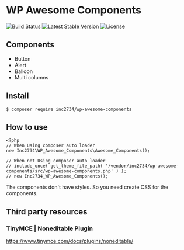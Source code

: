 # WP Awesome Components

[![Build Status](https://travis-ci.org/inc2734/wp-awesome-components.svg?branch=master)](https://travis-ci.org/inc2734/wp-awesome-components)
[![Latest Stable Version](https://poser.pugx.org/inc2734/wp-awesome-components/v/stable)](https://packagist.org/packages/inc2734/wp-awesome-components)
[![License](https://poser.pugx.org/inc2734/wp-awesome-components/license)](https://packagist.org/packages/inc2734/wp-awesome-components)

## Components

* Button
* Alert
* Balloon
* Multi columns

## Install
```
$ composer require inc2734/wp-awesome-components
```

## How to use
```
<?php
// When Using composer auto loader
new Inc2734\WP_Awesome_Components\Awesome_Components();

// When not Using composer auto loader
// include_once( get_theme_file_path( '/vendor/inc2734/wp-awesome-components/src/wp-awesome-components.php' ) );
// new Inc2734_WP_Awesome_Components();
```

The components don't have styles. So you need create CSS for the components.

## Third party resources
### TinyMCE | Noneditable Plugin
https://www.tinymce.com/docs/plugins/noneditable/
